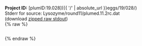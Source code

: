 **Project ID:** [plumID:19.028]({{ '/' | absolute_url }}eggs/19/028/)  
Stderr for source:  Lysozyme/round11/plumed.11.2rc.dat   
(download [zipped raw stdout](plumed.11.2rc.dat.plumed_master.stdout.txt.zip))  
{% raw %}
<pre>
</pre>
{% endraw %}
